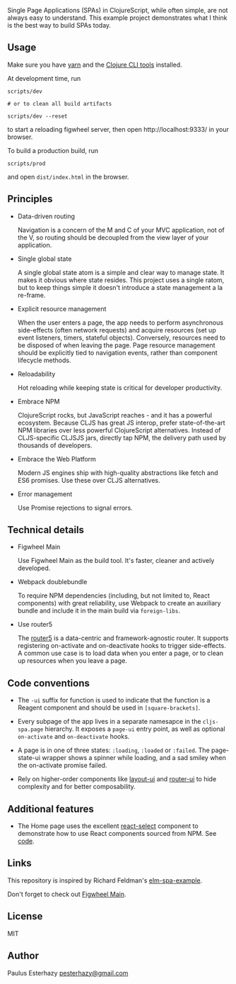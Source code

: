 Single Page Applications (SPAs) in ClojureScript, while often simple, are not always easy to understand. This example project demonstrates what I think is the best way to build SPAs today.

## Usage

Make sure you have [yarn](https://yarnpkg.com/en/docs/install) and the [Clojure CLI tools](https://clojure.org/guides/getting_started) installed.

At development time, run

```
scripts/dev

# or to clean all build artifacts

scripts/dev --reset

```

to start a reloading figwheel server, then open http://localhost:9333/ in your browser.

To build a production build, run

```
scripts/prod
```

and open `dist/index.html` in the browser.


## Principles

- Data-driven routing

  Navigation is a concern of the M and C of your MVC application, not of the V, so routing should be decoupled from the view layer of your application.

- Single global state

  A single global state atom is a simple and clear way to manage state. It makes it obvious where state resides. This project uses a single ratom, but to keep things simple it doesn't introduce a state management a la re-frame.

- Explicit resource management

  When the user enters a page, the app needs to perform asynchronous side-effects (often network requests) and acquire resources (set up event listeners, timers, stateful objects). Conversely, resources need to be disposed of when leaving the page. Page resource management should be explicitly tied to navigation events, rather than component lifecycle methods.

- Reloadability

  Hot reloading while keeping state is critical for developer productivity.

- Embrace NPM

  ClojureScript rocks, but JavaScript reaches - and it has a powerful ecosystem. Because CLJS has great JS interop, prefer state-of-the-art NPM libraries over less powerful ClojureScript alternatives. Instead of CLJS-specific CLJSJS jars, directly tap NPM, the delivery path used by thousands of developers.

- Embrace the Web Platform

  Modern JS engines ship with high-quality abstractions like fetch and ES6 promises. Use these over CLJS alternatives.

- Error management

  Use Promise rejections to signal errors.

## Technical details

- Figwheel Main

  Use Figwheel Main as the build tool. It's faster, cleaner and actively developed.

- Webpack doublebundle

  To require NPM dependencies (including, but not limited to, React components) with great reliability, use Webpack to create an auxiliary bundle and include it in the main build via `foreign-libs`.

- Use router5

  The [router5](https://github.com/router5/router5) is a data-centric and framework-agnostic router. It supports registering on-activate and on-deactivate hooks to trigger side-effects. A common use case is to load data when you enter a page, or to clean up resources when you leave a page.

## Code conventions

- The `-ui` suffix for function is used to indicate that the function is a Reagent component and should be used in `[square-brackets]`.

- Every subpage of the app lives in a separate namesapce in the `cljs-spa.page` hierarchy. It exposes a `page-ui` entry point, as well as optional `on-activate` and `on-deactivate` hooks.

- A page is in one of three states: `:loading`, `:loaded` or `:failed`. The page-state-ui wrapper shows a spinner while loading, and a sad smiley when the on-activate promise failed.

- Rely on higher-order components like [layout-ui](https://github.com/pesterhazy/cljs-spa-example/blob/master/src/cljs_spa/layout.cljs#L36) and [router-ui](https://github.com/pesterhazy/cljs-spa-example/blob/master/src/cljs_spa/router.cljs#L47) to hide complexity and for better composability.

## Additional features

- The Home page uses the excellent [react-select](https://github.com/JedWatson/react-select) component to demonstrate how to use React components sourced from NPM. See [code](src/cljs_spa/page/home.cljs).

## Links

This repository is inspired by Richard Feldman's [elm-spa-example](https://github.com/rtfeldman/elm-spa-example/).

Don't forget to check out [Figwheel Main](https://figwheel.org/).

## License

MIT

## Author

Paulus Esterhazy <pesterhazy@gmail.com>
